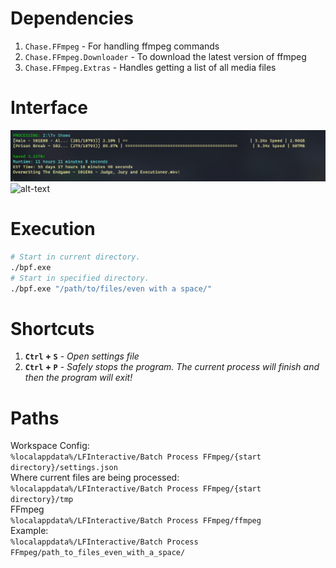 # Dependencies

1. `Chase.FFmpeg` - For handling ffmpeg commands
2. `Chase.FFmpeg.Downloader` - To download the latest version of ffmpeg
3. `Chase.FFmpeg.Extras` - Handles getting a list of all media files

# Interface
![alt-text](docs/ui.png)
![alt-text](docs/bpf.gif)

# Execution
```bash
# Start in current directory.
./bpf.exe
# Start in specified directory.
./bpf.exe "/path/to/files/even with a space/"
```
# Shortcuts
1. **`Ctrl` + `S`** - *Open settings file*
1. **`Ctrl` + `P`** - *Safely stops the program. The current process will finish and then the program will exit!*  

# Paths
Workspace Config:   
`%localappdata%/LFInteractive/Batch Process FFmpeg/{start directory}/settings.json`  
Where current files are being processed:   
`%localappdata%/LFInteractive/Batch Process FFmpeg/{start directory}/tmp`  
FFmpeg  
`%localappdata%/LFInteractive/Batch Process FFmpeg/ffmpeg`  
Example:   
`%localappdata%/LFInteractive/Batch Process FFmpeg/path_to_files_even_with_a_space/`  
